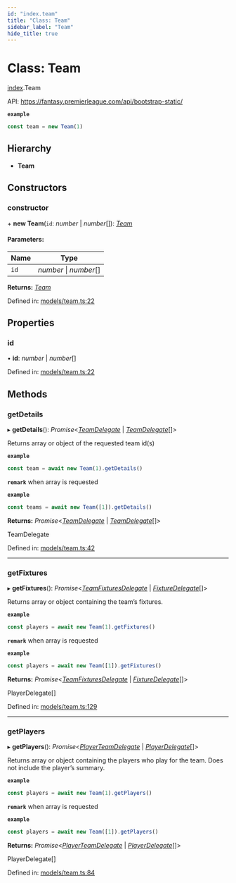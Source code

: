```yaml
---
id: "index.team"
title: "Class: Team"
sidebar_label: "Team"
hide_title: true
---
```


# Class: Team

[index](../modules/index.md).Team

API: https://fantasy.premierleague.com/api/bootstrap-static/

**`example`** 
```js
const team = new Team(1)
```

## Hierarchy

* **Team**

## Constructors

### constructor

\+ **new Team**(`id`: *number* \| *number*[]): [*Team*](index.team.md)

#### Parameters:

Name | Type |
------ | ------ |
`id` | *number* \| *number*[] |

**Returns:** [*Team*](index.team.md)

Defined in: [models/team.ts:22](https://github.com/wamburu/fpl-ts/blob/7bc5b83/src/models/team.ts#L22)

## Properties

### id

• **id**: *number* \| *number*[]

Defined in: [models/team.ts:22](https://github.com/wamburu/fpl-ts/blob/7bc5b83/src/models/team.ts#L22)

## Methods

### getDetails

▸ **getDetails**(): *Promise*<[*TeamDelegate*](../modules/types.md#teamdelegate) \| [*TeamDelegate*](../modules/types.md#teamdelegate)[]\>

Returns array or object of the requested team id(s)

**`example`** 
```js
const team = await new Team(1).getDetails()
```

**`remark`** when array is requested

**`example`** 
```js
const teams = await new Team([1]).getDetails()
```

**Returns:** *Promise*<[*TeamDelegate*](../modules/types.md#teamdelegate) \| [*TeamDelegate*](../modules/types.md#teamdelegate)[]\>

TeamDelegate

Defined in: [models/team.ts:42](https://github.com/wamburu/fpl-ts/blob/7bc5b83/src/models/team.ts#L42)

___

### getFixtures

▸ **getFixtures**(): *Promise*<[*TeamFixturesDelegate*](../modules/types.md#teamfixturesdelegate) \| [*FixtureDelegate*](../interfaces/types.fixturedelegate.md)[]\>

Returns array or object containing the team’s fixtures.

**`example`** 
```js
const players = await new Team(1).getFixtures()
```

**`remark`** when array is requested

**`example`** 
```js
const players = await new Team([1]).getFixtures()
```

**Returns:** *Promise*<[*TeamFixturesDelegate*](../modules/types.md#teamfixturesdelegate) \| [*FixtureDelegate*](../interfaces/types.fixturedelegate.md)[]\>

PlayerDelegate[]

Defined in: [models/team.ts:129](https://github.com/wamburu/fpl-ts/blob/7bc5b83/src/models/team.ts#L129)

___

### getPlayers

▸ **getPlayers**(): *Promise*<[*PlayerTeamDelegate*](../modules/types.md#playerteamdelegate) \| [*PlayerDelegate*](../modules/types.md#playerdelegate)[]\>

Returns array or object containing the players who play for the team. Does not include the player’s summary.

**`example`** 
```js
const players = await new Team(1).getPlayers()
```

**`remark`** when array is requested

**`example`** 
```js
const players = await new Team([1]).getPlayers()
```

**Returns:** *Promise*<[*PlayerTeamDelegate*](../modules/types.md#playerteamdelegate) \| [*PlayerDelegate*](../modules/types.md#playerdelegate)[]\>

PlayerDelegate[]

Defined in: [models/team.ts:84](https://github.com/wamburu/fpl-ts/blob/7bc5b83/src/models/team.ts#L84)
